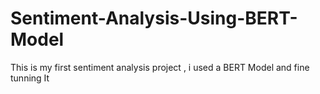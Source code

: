# Sentiment-Analysis-Using-BERT-Model
This is my first sentiment analysis project , i used a BERT Model and fine tunning It 
  

 
       
 
   

